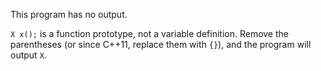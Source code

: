 This program has no output.

`X x();` is a function prototype, not a variable definition. Remove the parentheses (or since C++11, replace them with `{}`), and the program will output `X`. 